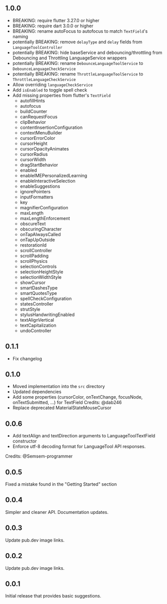 ## 1.0.0

- BREAKING: require flutter 3.27.0 or higher
- BREAKING: require dart 3.0.0 or higher
- BREAKING: rename autoFocus to autofocus to match `TextField`'s naming
- potentially BREAKING: remove `delayType` and `delay` fields from `LanguageToolController`
- potentially BREAKING: hide baseService and debouncing/throttling from Debouncing and Throttling LanguageService wrappers
- potentially BREAKING: rename `DebounceLanguageToolService` to `DebounceLanguageCheckService`
- potentially BREAKING: rename `ThrottleLanguageToolService` to `ThrottleLanguageCheckService`
- Allow overriding `languageCheckService`
- Add `isEnabled` to toggle spell check
- Add missing properties from flutter's `TextField`
  - autofillHints
  - autofocus
  - buildCounter
  - canRequestFocus
  - clipBehavior
  - contentInsertionConfiguration
  - contextMenuBuilder
  - cursorErrorColor
  - cursorHeight
  - cursorOpacityAnimates
  - cursorRadius
  - cursorWidth
  - dragStartBehavior
  - enabled
  - enableIMEPersonalizedLearning
  - enableInteractiveSelection
  - enableSuggestions
  - ignorePointers
  - inputFormatters
  - key
  - magnifierConfiguration
  - maxLength
  - maxLengthEnforcement
  - obscureText
  - obscuringCharacter
  - onTapAlwaysCalled
  - onTapUpOutside
  - restorationId
  - scrollController
  - scrollPadding
  - scrollPhysics
  - selectionControls
  - selectionHeightStyle
  - selectionWidthStyle
  - showCursor
  - smartDashesType
  - smartQuotesType
  - spellCheckConfiguration
  - statesController
  - strutStyle
  - stylusHandwritingEnabled
  - textAlignVertical
  - textCapitalization
  - undoController

## 0.1.1

- Fix changelog

## 0.1.0

- Moved implementation into the `src` directory
- Updated dependencies
- Add some properties (cursorColor, onTextChange, focusNode, onTextSubmitted, ...) for TextField
    Credits: @dab246
- Replace deprecated MaterialStateMouseCursor

## 0.0.6

- Add textAlign and textDirection arguments to LanguageToolTextField constructor
- Enforce utf-8 decoding format for LanguageTool API responses.

Credits: @Semsem-programmer

## 0.0.5

Fixed a mistake found in the "Getting Started" section

## 0.0.4

Simpler and cleaner API. Documentation updates.

## 0.0.3

Update pub.dev image links.

## 0.0.2

Update pub.dev image links.

## 0.0.1

Initial release that provides basic suggestions.
